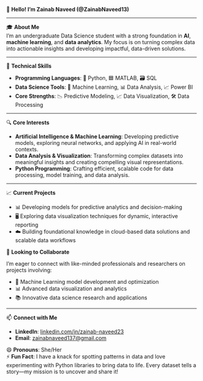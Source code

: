 👋 **Hello! I’m Zainab Naveed (@ZainabNaveed13)**  

---

🎓 **About Me**  
I’m an undergraduate Data Science student with a strong foundation in **AI**, **machine learning**, and **data analytics**. My focus is on turning complex data into actionable insights and developing impactful, data-driven solutions.

---

💼 **Technical Skills**

- **Programming Languages**: 🐍 Python, 🟦 MATLAB, 🗃 SQL
- **Data Science Tools**: 🤖 Machine Learning, 📊 Data Analysis, 📈 Power BI
- **Core Strengths**: 📉 Predictive Modeling, 📈 Data Visualization, 🛠 Data Processing

---

🔍 **Core Interests**

- **Artificial Intelligence & Machine Learning**: Developing predictive models, exploring neural networks, and applying AI in real-world contexts.
- **Data Analysis & Visualization**: Transforming complex datasets into meaningful insights and creating compelling visual representations.
- **Python Programming**: Crafting efficient, scalable code for data processing, model training, and data analysis.

---

📈 **Current Projects**

- 📊 Developing models for predictive analytics and decision-making
- 🖥️ Exploring data visualization techniques for dynamic, interactive reporting
- ☁️ Building foundational knowledge in cloud-based data solutions and scalable data workflows

🤝 **Looking to Collaborate**

I’m eager to connect with like-minded professionals and researchers on projects involving:
- 🤖 Machine Learning model development and optimization
- 📊 Advanced data visualization and analytics
- 📚 Innovative data science research and applications

---

📫 **Connect with Me**  
- **LinkedIn**: [linkedin.com/in/zainab-naveed23](https://www.linkedin.com/in/zainab-naveed23)  
- **Email**: zainabnaveed137@gmail.com  

😄 **Pronouns**: She/Her  
⚡ **Fun Fact**: I have a knack for spotting patterns in data and love experimenting with Python libraries to bring data to life. Every dataset tells a story—my mission is to uncover and share it!

<!---
ZainabNaveed13/ZainabNaveed13 is a ✨ special ✨ repository because its `README.md` (this file) appears on your GitHub profile.
You can click the Preview link to take a look at your changes.
--->
